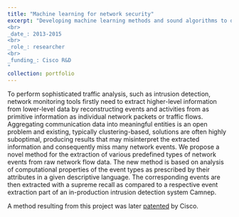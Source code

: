 ```yaml
---
title: "Machine learning for network security"
excerpt: "Developing machine learning methods and sound algorithms to detect malicious events from NetFlow traffic.
<br>
_date_: 2013-2015
<br>
_role_: researcher
<br>
_funding_: Cisco R&D
"
collection: portfolio
---
```


To perform sophisticated traffic analysis, such as intrusion detection, network monitoring tools firstly need to extract higher-level information from lower-level data by reconstructing events and activities from as primitive information as individual network packets or traffic flows. Aggregating communication data into meaningful entities is an open problem and existing, typically clustering-based, solutions are often highly suboptimal, producing results that may misinterpret the extracted information and consequently miss many network events. We propose a novel method for the extraction of various predefined types of network events from raw network flow data. The new method is based on analysis of computational properties of the event types as prescribed by their attributes in a given descriptive language. The corresponding events are then extracted with a supreme recall as compared to a respective event extraction part of an in-production intrusion detection system Camnep.

A method resulting from this project was later [patented](/publications/patent) by Cisco.